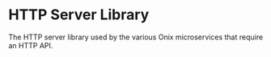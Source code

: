 # HTTP Server Library

The HTTP server library used by the various Onix microservices that require an HTTP API.

